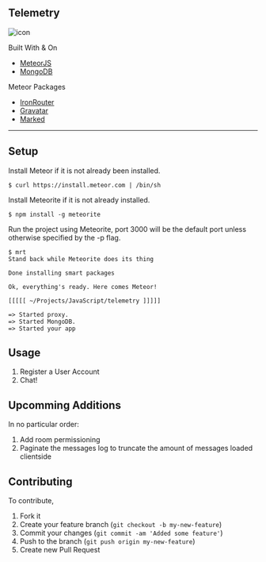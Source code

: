 ## Telemetry
<img align="center" style="max-width:120px;" src="https://raw.githubusercontent.com/chrismagnacca/telemetry/master/README/satellite.png" alt="icon">

Built With & On
* [MeteorJS](https://www.meteor.com)
* [MongoDB](http://www.mongodb.org)

Meteor Packages
* [IronRouter](https://atmospherejs.com/package/iron-router)
* [Gravatar](https://atmospherejs.com/package/gravatar)
* [Marked](https://atmospherejs.com/package/marked)

***
## Setup

Install Meteor if it is not already been installed.

```
$ curl https://install.meteor.com | /bin/sh
```

Install Meteorite if it is not already installed.
```
$ npm install -g meteorite
```

Run the project using Meteorite, port 3000 will be the default port unless otherwise specified by the -p flag.
```
$ mrt
Stand back while Meteorite does its thing

Done installing smart packages

Ok, everything's ready. Here comes Meteor!

[[[[[ ~/Projects/JavaScript/telemetry ]]]]]

=> Started proxy.
=> Started MongoDB.
=> Started your app
```
## Usage

1. Register a User Account
2. Chat!

## Upcomming Additions
In no particular order:

1. Add room permissioning
2. Paginate the messages log to truncate the amount of messages loaded clientside

## Contributing
To contribute,

1. Fork it
2. Create your feature branch (`git checkout -b my-new-feature`)
3. Commit your changes (`git commit -am 'Added some feature'`)
4. Push to the branch (`git push origin my-new-feature`)
5. Create new Pull Request
